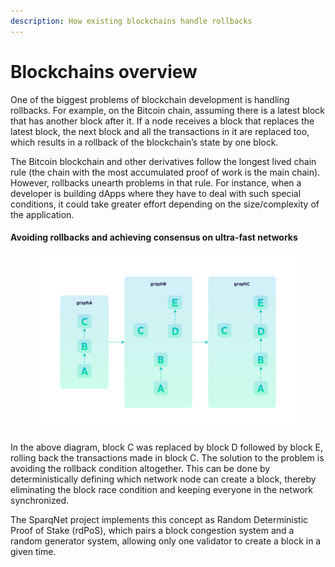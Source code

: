 ```yaml
---
description: How existing blockchains handle rollbacks
---
```


# Blockchains overview

One of the biggest problems of blockchain development is handling rollbacks. For example, on the Bitcoin chain, assuming there is a latest block that has another block after it. If a node receives a block that replaces the latest block, the next block and all the transactions in it are replaced too, which results in a rollback of the blockchain’s state by one block.

The Bitcoin blockchain and other derivatives follow the longest lived chain rule (the chain with the most accumulated proof of work is the main chain). However, rollbacks unearth problems in that rule. For instance, when a developer is building dApps where they have to deal with such special conditions, it could take greater effort depending on the size/complexity of the application.&#x20;

#### Avoiding rollbacks and achieving consensus on ultra-fast networks

<figure><img src="../.gitbook/assets/Diagram 6.png" alt=""><figcaption></figcaption></figure>

In the above diagram, block C was replaced by block D followed by block E, rolling back the transactions made in block C. The solution to the problem is avoiding the rollback condition altogether. This can be done by deterministically defining which network node can create a block, thereby eliminating the block race condition and keeping everyone in the network synchronized.

The SparqNet project implements this concept as Random Deterministic Proof of Stake (rdPoS), which pairs a block congestion system and a random generator system, allowing only one validator to create a block in a given time.
